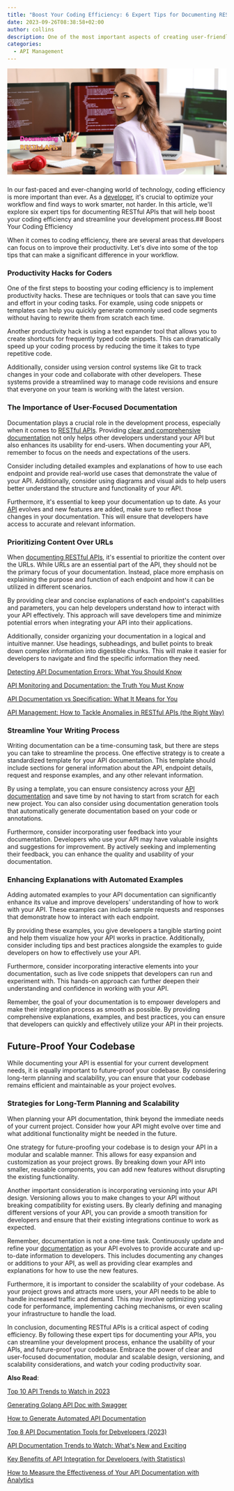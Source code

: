 ```yaml
---
title: "Boost Your Coding Efficiency: 6 Expert Tips for Documenting RESTful APIs"
date: 2023-09-26T08:38:58+02:00
author: collins
description: One of the most important aspects of creating user-friendly static REST API documentation is ensuring that the navigation is intuitive and easy to use
categories:
  - API Management
---
```


![Documenting RESTful APIs](./documenting-restful-apis_png.png)

In our fast-paced and ever-changing world of technology, coding efficiency is more important than ever. As a [developer](https://apitoolkit.io/blog/top-8-api-documentation-tools-for-developers/), it's crucial to optimize your workflow and find ways to work smarter, not harder. In this article, we'll explore six expert tips for documenting RESTful APIs that will help boost your coding efficiency and streamline your development process.## Boost Your Coding Efficiency

When it comes to coding efficiency, there are several areas that developers can focus on to improve their productivity. Let's dive into some of the top tips that can make a significant difference in your workflow.

### Productivity Hacks for Coders

One of the first steps to boosting your coding efficiency is to implement productivity hacks. These are techniques or tools that can save you time and effort in your coding tasks. For example, using code snippets or templates can help you quickly generate commonly used code segments without having to rewrite them from scratch each time.

Another productivity hack is using a text expander tool that allows you to create shortcuts for frequently typed code snippets. This can dramatically speed up your coding process by reducing the time it takes to type repetitive code.

Additionally, consider using version control systems like Git to track changes in your code and collaborate with other developers. These systems provide a streamlined way to manage code revisions and ensure that everyone on your team is working with the latest version.

### The Importance of User-Focused Documentation

Documentation plays a crucial role in the development process, especially when it comes to [RESTful APIs](https://apitoolkit.io/blog/rest-api-workflow/). Providing [clear and comprehensive documentation](https://apitoolkit.io/blog/how-to-write-api-docs/) not only helps other developers understand your API but also enhances its usability for end-users. When documenting your API, remember to focus on the needs and expectations of the users.

Consider including detailed examples and explanations of how to use each endpoint and provide real-world use cases that demonstrate the value of your API. Additionally, consider using diagrams and visual aids to help users better understand the structure and functionality of your API.

Furthermore, it's essential to keep your documentation up to date. As your [API](https://apitoolkit.io/blog/api-downtime/) evolves and new features are added, make sure to reflect those changes in your documentation. This will ensure that developers have access to accurate and relevant information.

### Prioritizing Content Over URLs

When [documenting RESTful APIs](https://apitoolkit.io/blog/how-to-generate-automated-api-documentation/), it's essential to prioritize the content over the URLs. While URLs are an essential part of the API, they should not be the primary focus of your documentation. Instead, place more emphasis on explaining the purpose and function of each endpoint and how it can be utilized in different scenarios.

By providing clear and concise explanations of each endpoint's capabilities and parameters, you can help developers understand how to interact with your API effectively. This approach will save developers time and minimize potential errors when integrating your API into their applications.

Additionally, consider organizing your documentation in a logical and intuitive manner. Use headings, subheadings, and bullet points to break down complex information into digestible chunks. This will make it easier for developers to navigate and find the specific information they need.

[Detecting API Documentation Errors: What You Should Know](https://apitoolkit.io/blog/detecting-api-documentation-errors/)

[API Monitoring and Documentation: the Truth You Must Know](https://apitoolkit.io/blog/api-documentation-and-observability-the-truth-you-must-know/)

[API Documentation vs Specification: What It Means for You](https://apitoolkit.io/blog/api-documentation-vs-api-specification/)

[API Management: How to Tackle Anomalies in RESTful APIs (the Right Way)](https://apitoolkit.io/blog/anomalies-in-restful-apis/)

### Streamline Your Writing Process

Writing documentation can be a time-consuming task, but there are steps you can take to streamline the process. One effective strategy is to create a standardized template for your API documentation. This template should include sections for general information about the API, endpoint details, request and response examples, and any other relevant information.

By using a template, you can ensure consistency across your [API documentation](https://apitoolkit.io/blog/api-documentation-trends-to-watch/) and save time by not having to start from scratch for each new project. You can also consider using documentation generation tools that automatically generate documentation based on your code or annotations.

Furthermore, consider incorporating user feedback into your documentation. Developers who use your API may have valuable insights and suggestions for improvement. By actively seeking and implementing their feedback, you can enhance the quality and usability of your documentation.

### Enhancing Explanations with Automated Examples

Adding automated examples to your API documentation can significantly enhance its value and improve developers' understanding of how to work with your API. These examples can include sample requests and responses that demonstrate how to interact with each endpoint.

By providing these examples, you give developers a tangible starting point and help them visualize how your API works in practice. Additionally, consider including tips and best practices alongside the examples to guide developers on how to effectively use your API.

Furthermore, consider incorporating interactive elements into your documentation, such as live code snippets that developers can run and experiment with. This hands-on approach can further deepen their understanding and confidence in working with your API.

Remember, the goal of your documentation is to empower developers and make their integration process as smooth as possible. By providing comprehensive explanations, examples, and best practices, you can ensure that developers can quickly and effectively utilize your API in their projects.

## Future-Proof Your Codebase

While documenting your API is essential for your current development needs, it is equally important to future-proof your codebase. By considering long-term planning and scalability, you can ensure that your codebase remains efficient and maintainable as your project evolves.

### Strategies for Long-Term Planning and Scalability

When planning your API documentation, think beyond the immediate needs of your current project. Consider how your API might evolve over time and what additional functionality might be needed in the future.

One strategy for future-proofing your codebase is to design your API in a modular and scalable manner. This allows for easy expansion and customization as your project grows. By breaking down your API into smaller, reusable components, you can add new features without disrupting the existing functionality.

Another important consideration is incorporating versioning into your API design. Versioning allows you to make changes to your API without breaking compatibility for existing users. By clearly defining and managing different versions of your API, you can provide a smooth transition for developers and ensure that their existing integrations continue to work as expected.

Remember, documentation is not a one-time task. Continuously update and refine your [documentation](https://apitoolkit.io/blog/detecting-api-documentation-errors/) as your API evolves to provide accurate and up-to-date information to developers. This includes documenting any changes or additions to your API, as well as providing clear examples and explanations for how to use the new features.

Furthermore, it is important to consider the scalability of your codebase. As your project grows and attracts more users, your API needs to be able to handle increased traffic and demand. This may involve optimizing your code for performance, implementing caching mechanisms, or even scaling your infrastructure to handle the load.

In conclusion, documenting RESTful APIs is a critical aspect of coding efficiency. By following these expert tips for documenting your APIs, you can streamline your development process, enhance the usability of your APIs, and future-proof your codebase. Embrace the power of clear and user-focused documentation, modular and scalable design, versioning, and scalability considerations, and watch your coding productivity soar.

**Also Read**:

[Top 10 API Trends to Watch in 2023](https://apitoolkit.io/blog/api-trends/)

[Generating Golang API Doc with Swagger](https://apitoolkit.io/blog/generating-golangdoc/)

[How to Generate Automated API Documentation](https://apitoolkit.io/blog/how-to-generate-automated-api-documentation/)

[Top 8 API Documentation Tools for Debvelopers (2023)](https://apitoolkit.io/blog/top-8-api-documentation-tools-for-developers/)

[API Documentation Trends to Watch: What's New and Exciting](https://apitoolkit.io/blog/api-documentation-trends-to-watch/)

[Key Benefits of API Integration for Developers (with Statistics)](https://apitoolkit.io/blog/benefits-of-api-integration/)

[How to Measure the Effectiveness of Your API Documentation with Analytics](https://apitoolkit.io/blog/api-documentation-with-analytics/)

